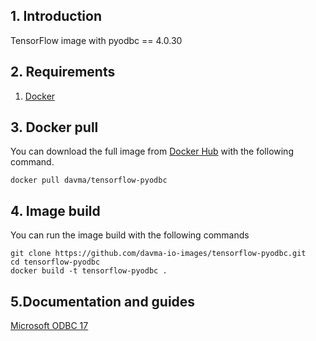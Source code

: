 ## 1. Introduction

TensorFlow image with pyodbc == 4.0.30

## 2. Requirements

1. [Docker](https://docs.docker.com/get-docker/)

## 3. Docker pull

You can download the full image from [Docker Hub](https://hub.docker.com/) with the following command.

````
docker pull davma/tensorflow-pyodbc
````

## 4. Image build

You can run the image build with the following commands

````
git clone https://github.com/davma-io-images/tensorflow-pyodbc.git
cd tensorflow-pyodbc
docker build -t tensorflow-pyodbc .
````

## 5.Documentation and guides

[Microsoft ODBC 17](https://docs.microsoft.com/en-us/sql/connect/odbc/linux-mac/installing-the-microsoft-odbc-driver-for-sql-server?view=sql-server-2017)
